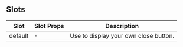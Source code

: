<!-- This file is automatically generated, do not edit manually. -->

## Slots

| Slot | Slot Props | Description |
| --------- | ---- | ----------- |
| default | `-` | Use to display your own close button. |

